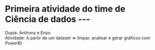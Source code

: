 
# Primeira atividade do time de Ciência de dados ---

Dupla: Anthony e Enzo\
Atividade: A partir de um dataset => limpar, analisar e gerar gráficos com PowerBI.  
